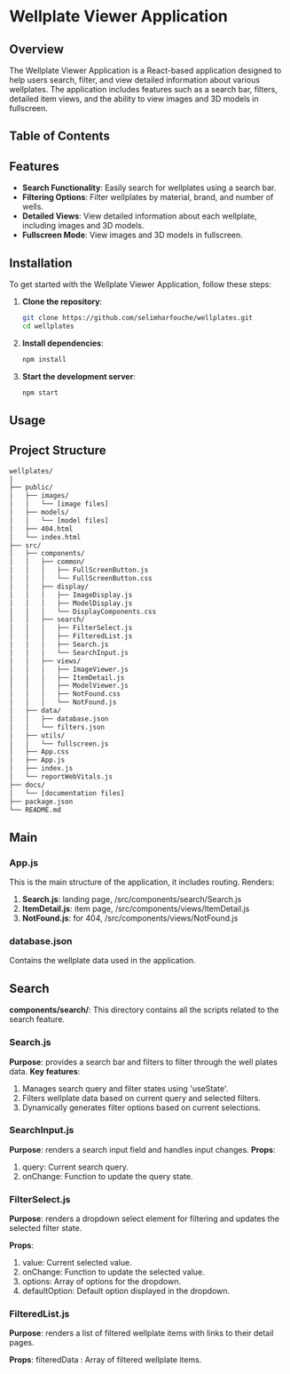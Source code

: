 # Wellplate Viewer Application

## Overview
The Wellplate Viewer Application is a React-based application designed to help users search, filter, and view detailed information about various wellplates. The application includes features such as a search bar, filters, detailed item views, and the ability to view images and 3D models in fullscreen.

## Table of Contents

## Features
- **Search Functionality**: Easily search for wellplates using a search bar.
- **Filtering Options**: Filter wellplates by material, brand, and number of wells.
- **Detailed Views**: View detailed information about each wellplate, including images and 3D models.
- **Fullscreen Mode**: View images and 3D models in fullscreen.

## Installation
To get started with the Wellplate Viewer Application, follow these steps:

1. **Clone the repository**:
    ```bash
    git clone https://github.com/selimharfouche/wellplates.git
    cd wellplates
    ```

2. **Install dependencies**:
    ```bash
    npm install
    ```

3. **Start the development server**:
    ```bash
    npm start
    ```

## Usage

## Project Structure
``` bash
wellplates/
│
├── public/
│   ├── images/
│   │   └── [image files]
│   ├── models/
│   │   └── [model files]
│   ├── 404.html
│   └── index.html
├── src/
│   ├── components/
│   │   ├── common/
│   │   │   ├── FullScreenButton.js
│   │   │   └── FullScreenButton.css
│   │   ├── display/
│   │   │   ├── ImageDisplay.js
│   │   │   ├── ModelDisplay.js
│   │   │   └── DisplayComponents.css
│   │   ├── search/
│   │   │   ├── FilterSelect.js
│   │   │   ├── FilteredList.js
│   │   │   ├── Search.js
│   │   │   └── SearchInput.js
│   │   ├── views/
│   │   │   ├── ImageViewer.js
│   │   │   ├── ItemDetail.js
│   │   │   ├── ModelViewer.js
│   │   │   ├── NotFound.css
│   │   │   └── NotFound.js
│   ├── data/
│   │   ├── database.json
│   │   └── filters.json
│   ├── utils/
│   │   └── fullscreen.js
│   ├── App.css
│   ├── App.js
│   ├── index.js
│   └── reportWebVitals.js
├── docs/
│   └── [documentation files]
├── package.json
└── README.md
```

## Main
### App.js
This is the main structure of the application, it includes routing.
Renders:
1. **Search.js**: landing page, /src/components/search/Search.js
2. **ItemDetail.js**: item page, /src/components/views/ItemDetail.js
3. **NotFound.js**: for 404, /src/components/views/NotFound.js

### database.json
Contains the wellplate data used in the application.

## Search
**components/search/**: This directory contains all the scripts related to the search feature.

### Search.js
**Purpose**: provides a search bar and filters to filter through the well plates data.
**Key features**:
1. Manages search query and filter states using 'useState'.
2. Filters wellplate data based on current query and selected filters.
3. Dynamically generates filter options based on current selections.

### SearchInput.js
**Purpose**: renders a search input field and handles input changes.
**Props**:
1. query: Current search query.
2. onChange: Function to update the query state.

### FilterSelect.js

**Purpose**: renders a dropdown select element for filtering and updates the selected filter state.

**Props**:
1. value: Current selected value.
2. onChange: Function to update the selected value.
3. options: Array of options for the dropdown.
4. defaultOption: Default option displayed in the dropdown.

### FilteredList.js

**Purpose**: renders a list of filtered wellplate items with links to their detail pages.

**Props**:
filteredData : Array of filtered wellplate items.


